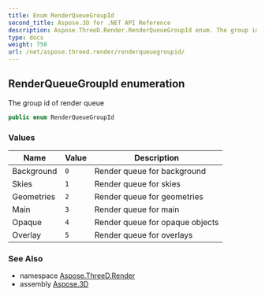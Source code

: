 ```yaml
---
title: Enum RenderQueueGroupId
second_title: Aspose.3D for .NET API Reference
description: Aspose.ThreeD.Render.RenderQueueGroupId enum. The group id of render queue
type: docs
weight: 750
url: /net/aspose.threed.render/renderqueuegroupid/
---
```

## RenderQueueGroupId enumeration

The group id of render queue

```csharp
public enum RenderQueueGroupId
```

### Values

| Name | Value | Description |
| --- | --- | --- |
| Background | `0` | Render queue for background |
| Skies | `1` | Render queue for skies |
| Geometries | `2` | Render queue for geometries |
| Main | `3` | Render queue for main |
| Opaque | `4` | Render queue for opaque objects |
| Overlay | `5` | Render queue for overlays |

### See Also

* namespace [Aspose.ThreeD.Render](../../aspose.threed.render/)
* assembly [Aspose.3D](../../)



